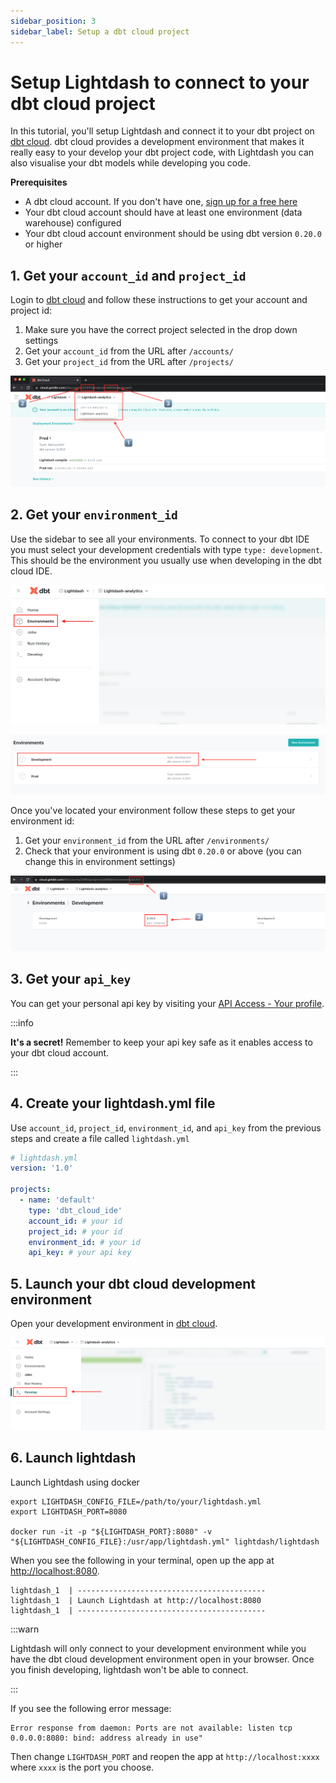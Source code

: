 ```yaml
---
sidebar_position: 3
sidebar_label: Setup a dbt cloud project
---
```


# Setup Lightdash to connect to your dbt cloud project

In this tutorial, you'll setup Lightdash and connect it to your dbt project on [dbt cloud](https://cloud.getdbt.com).
dbt cloud provides a development environment that makes it really easy to your develop your dbt project code, with 
Lightdash you can also visualise your dbt models while developing you code.

**Prerequisites**
 - A dbt cloud account. If you don't have one, [sign up for a free here](https://cloud.getdbt.com/signup/)
 - Your dbt cloud account should have at least one environment (data warehouse) configured
 - Your dbt cloud account environment should be using dbt version `0.20.0` or higher

## 1. Get your `account_id` and `project_id`

Login to [dbt cloud](https://cloud.getdbt.com) and follow these instructions to get your account and project id:

1. Make sure you have the correct project selected in the drop down settings
2. Get your `account_id` from the URL after `/accounts/`
3. Get your `project_id` from the URL after `/projects/`

![screenshot](assets/dbt-cloud-account-project.png)

## 2. Get your `environment_id`

Use the sidebar to see all your environments. To connect to your dbt IDE you must select your development credentials with
type `type: development`. This should be the environment you usually use when developing in the dbt cloud IDE.

![screenshot](assets/dbt-cloud-sidebar.png)

![screenshot](assets/dbt-cloud-env-select.png)

Once you've located your environment follow these steps to get your environment id:

1. Get your `environment_id` from the URL after `/environments/`
2. Check that your environment is using dbt `0.20.0` or above (you can change this in environment settings)

![screenshot](assets/dbt-cloud-env-details.png)

## 3. Get your `api_key`

You can get your personal api key by visiting your [API Access - Your profile](https://cloud.getdbt.com/#/profile/api/).

:::info

**It's a secret!** Remember to keep your api key safe as it enables access to your dbt cloud account.

:::

## 4. Create your lightdash.yml file

Use `account_id`, `project_id`, `environment_id`, and `api_key` from the previous steps and create a file called `lightdash.yml`

```yaml
# lightdash.yml
version: '1.0'

projects:
  - name: 'default'
    type: 'dbt_cloud_ide'
    account_id: # your id
    project_id: # your id
    environment_id: # your id
    api_key: # your api key
```

## 5. Launch your dbt cloud development environment

Open your development environment in [dbt cloud](https://cloud.getdbt.com).

![screenshot](assets/dbt-cloud-develop.png)

## 6. Launch lightdash

Launch Lightdash using docker

```shell
export LIGHTDASH_CONFIG_FILE=/path/to/your/lightdash.yml
export LIGHTDASH_PORT=8080

docker run -it -p "${LIGHTDASH_PORT}:8080" -v "${LIGHTDASH_CONFIG_FILE}:/usr/app/lightdash.yml" lightdash/lightdash
```

When you see the following in your terminal, open up the app at [http://localhost:8080](http://localhost:8080).

```text
lightdash_1  | ------------------------------------------
lightdash_1  | Launch Lightdash at http://localhost:8080
lightdash_1  | ------------------------------------------
```

:::warn

Lightdash will only connect to your development environment while you have the dbt cloud development
environment open in your browser. Once you finish developing, lightdash won't be able to connect.

:::


If you see the following error message:
```text
Error response from daemon: Ports are not available: listen tcp 0.0.0.0:8080: bind: address already in use"
```
Then change `LIGHTDASH_PORT` and reopen the app at `http://localhost:xxxx` where `xxxx` is the port you choose.
